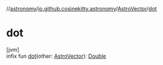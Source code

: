 //[astronomy](../../../index.md)/[io.github.cosinekitty.astronomy](../index.md)/[AstroVector](index.md)/[dot](dot.md)

# dot

[jvm]\
infix fun [dot](dot.md)(other: [AstroVector](index.md)): [Double](https://kotlinlang.org/api/latest/jvm/stdlib/kotlin/-double/index.html)
